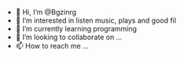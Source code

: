 - 👋 Hi, I’m @Bgzinrg
- 👀 I’m interested in listen music, plays and good fil
- 🌱 I’m currently learning programming
- 💞️ I’m looking to collaborate on ...
- 📫 How to reach me ...
